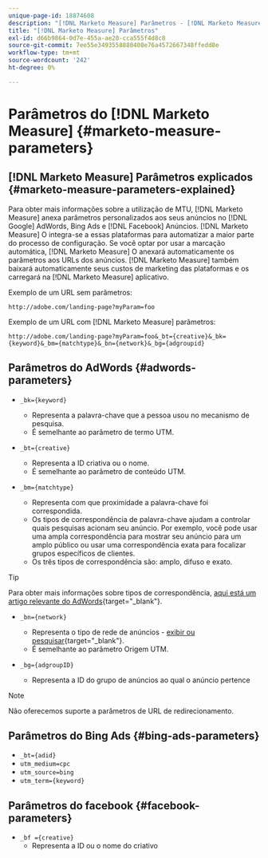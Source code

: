 ```yaml
---
unique-page-id: 18874608
description: "[!DNL Marketo Measure] Parâmetros - [!DNL Marketo Measure] - Documentação do produto"
title: "[!DNL Marketo Measure] Parâmetros"
exl-id: d66b9864-0d7e-455a-ae20-cca555f4d8c8
source-git-commit: 7ee55e3493558880408e76a4572667348ffedd8e
workflow-type: tm+mt
source-wordcount: '242'
ht-degree: 0%

---
```


# Parâmetros do [!DNL Marketo Measure] {#marketo-measure-parameters}

## [!DNL Marketo Measure] Parâmetros explicados {#marketo-measure-parameters-explained}

Para obter mais informações sobre a utilização de MTU, [!DNL Marketo Measure] anexa parâmetros personalizados aos seus anúncios no [!DNL Google] AdWords, Bing Ads e [!DNL Facebook] Anúncios. [!DNL Marketo Measure] O integra-se a essas plataformas para automatizar a maior parte do processo de configuração. Se você optar por usar a marcação automática, [!DNL Marketo Measure] O anexará automaticamente os parâmetros aos URLs dos anúncios. [!DNL Marketo Measure] também baixará automaticamente seus custos de marketing das plataformas e os carregará na [!DNL Marketo Measure] aplicativo.

Exemplo de um URL sem parâmetros:

`http://adobe.com/landing-page?myParam=foo`

Exemplo de um URL com [!DNL Marketo Measure] parâmetros:

`http://adobe.com/landing-page?myParam=foo&_bt={creative}&_bk={keyword}&_bm={matchtype}&_bn={network}&_bg={adgroupid}`

## Parâmetros do AdWords {#adwords-parameters}

* `_bk={keyword}`
   * Representa a palavra-chave que a pessoa usou no mecanismo de pesquisa.
   * É semelhante ao parâmetro de termo UTM.

* `_bt={creative}`
   * Representa a ID criativa ou o nome.
   * É semelhante ao parâmetro de conteúdo UTM.

* `_bm={matchtype}`
   * Representa com que proximidade a palavra-chave foi correspondida.
   * Os tipos de correspondência de palavra-chave ajudam a controlar quais pesquisas acionam seu anúncio. Por exemplo, você pode usar uma ampla correspondência para mostrar seu anúncio para um amplo público ou usar uma correspondência exata para focalizar grupos específicos de clientes.
   * Os três tipos de correspondência são: amplo, difuso e exato.

>[!TIP]
>
>Para obter mais informações sobre tipos de correspondência, [aqui está um artigo relevante do AdWords](https://support.google.com/adwords/answer/2497836?hl=en){target="_blank"}.

* `_bn={network}`
   * Representa o tipo de rede de anúncios - [exibir ou pesquisar](https://support.google.com/adwords/answer/1752334?hl=en){target="_blank"}.
   * É semelhante ao parâmetro Origem UTM.

* `_bg={adgroupID}`
   * Representa a ID do grupo de anúncios ao qual o anúncio pertence

>[!NOTE]
>
>Não oferecemos suporte a parâmetros de URL de redirecionamento.

## Parâmetros do Bing Ads {#bing-ads-parameters}

* `_bt={adid}`
* `utm_medium=cpc`
* `utm_source=bing`
* `utm_term={keyword}`

## Parâmetros do facebook {#facebook-parameters}

* `_bf ={creative}`
   * Representa a ID ou o nome do criativo
